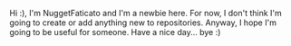 Hi :), I'm NuggetFaticato and I'm a newbie here. For now, I don't think I'm going to create or add anything new to repositories. Anyway, I hope I'm going to be useful for someone. Have a nice day... bye :)

